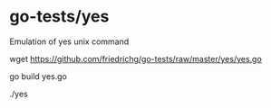 go-tests/yes
========

Emulation of yes unix command

wget https://github.com/friedrichg/go-tests/raw/master/yes/yes.go

go build yes.go

./yes
